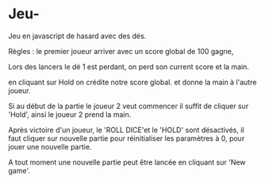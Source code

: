 # Jeu-
Jeu en javascript de hasard avec des dés.


Règles  : le premier joueur arriver avec un score global de 100 gagne,

Lors des lancers le dé 1 est perdant, on perd son current score et la main.

en cliquant sur Hold on crédite notre score global.
et donne la main à l'autre joueur.

Si au début de la partie le joueur 2 veut commencer il suffit de cliquer sur 'Hold',
ainsi le joueur 2 prend la main.

Après victoire d'un joueur, le 'ROLL DICE'et le 'HOLD' sont désactivés, il faut cliquer sur nouvelle partie pour 
réinitialiser les paramètres à 0, pour jouer une nouvelle partie.

A tout moment une nouvelle partie peut être lancée en cliquant sur 'New game'.
